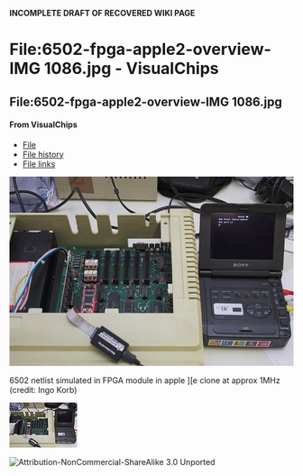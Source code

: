 **INCOMPLETE DRAFT OF RECOVERED WIKI PAGE**

# File:6502-fpga-apple2-overview-IMG 1086.jpg - VisualChips


	

	
	


## File:6502-fpga-apple2-overview-IMG 1086.jpg


	

		


#### From VisualChips


		

		

		

- [File](#file)
- [File history](#filehistory)
- [File links](#filelinks)

![File:6502-fpga-apple2-overview-IMG 1086.jpg](images/thumb/b/b2/6502-fpga-apple2-overview-IMG_1086.jpg/800px-6502-fpga-apple2-overview-IMG_1086.jpg)


6502 netlist simulated in FPGA module in apple ][e clone at approx 1MHz (credit: Ingo Korb)



![Thumbnail for version as of 21:25, 17 May 2011](images/thumb/b/b2/6502-fpga-apple2-overview-IMG_1086.jpg/120px-6502-fpga-apple2-overview-IMG_1086.jpg)



![Attribution-NonCommercial-ShareAlike 3.0 Unported](http://i.creativecommons.org/l/by-nc-sa/3.0/88x31.png)

